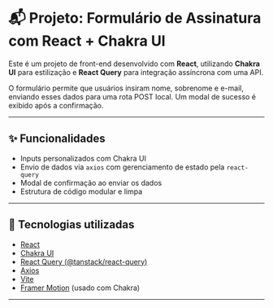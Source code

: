 # 📬 Projeto: Formulário de Assinatura com React + Chakra UI

Este é um projeto de front-end desenvolvido com **React**, utilizando **Chakra UI** para estilização e **React Query** para integração assíncrona com uma API.

O formulário permite que usuários insiram nome, sobrenome e e-mail, enviando esses dados para uma rota POST local. Um modal de sucesso é exibido após a confirmação.

---

## ✨ Funcionalidades

- Inputs personalizados com Chakra UI
- Envio de dados via `axios` com gerenciamento de estado pela `react-query`
- Modal de confirmação ao enviar os dados
- Estrutura de código modular e limpa

---

## 🧱 Tecnologias utilizadas

- [React](https://reactjs.org/)
- [Chakra UI](https://chakra-ui.com/)
- [React Query (@tanstack/react-query)](https://tanstack.com/query)
- [Axios](https://axios-http.com/)
- [Vite](https://vitejs.dev/)
- [Framer Motion](https://www.framer.com/motion/) (usado com Chakra)

---
